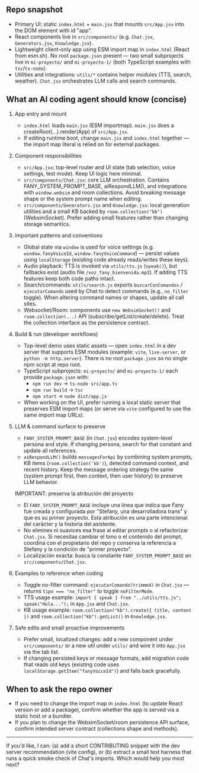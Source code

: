 ## Repo snapshot

- Primary UI: static `index.html` + `main.jsx` that mounts `src/App.jsx` into the DOM element with id "app".
- React components live in `src/components/` (e.g. `Chat.jsx`, `Generators.jsx`, `Knowledge.jsx`).
- Lightweight client-only app using ESM import map in `index.html` (React from esm.sh). No root `package.json` present — two small subprojects live in `mi-proyecto/` and `mi-proyecto-1/` (both TypeScript examples with `tsc`/`ts-node`).
- Utilities and integrations: `utils/*` contains helper modules (TTS, search, weather). `Chat.jsx` orchestrates LLM calls and search commands.

## What an AI coding agent should know (concise)

1. App entry and mount
   - `index.html` loads `main.jsx` (ESM importmap). `main.jsx` does a createRoot(...).render(App) of `src/App.jsx`.
   - If editing runtime boot, change `main.jsx` and `index.html` together — the import map literal is relied on for external packages.

2. Component responsibilities
   - `src/App.jsx`: top-level router and UI state (tab selection, voice settings, test mode). Keep UI logic here minimal.
   - `src/components/Chat.jsx`: core LLM orchestration. Contains FANY_SYSTEM_PROMPT_BASE, aiRespondLLM(), and integrations with `window.websim` and room collections. Avoid breaking message shape or the system prompt name when editing.
   - `src/components/Generators.jsx` and `Knowledge.jsx`: local generation utilities and a small KB backed by `room.collection("kb")` (WebsimSocket). Prefer adding small features rather than changing storage semantics.

3. Important patterns and conventions
   - Global state via `window` is used for voice settings (e.g. `window.fanyVoiceId`, `window.fanyVoiceCommand`) — persist values using `localStorage` (existing code already reads/writes these keys).
   - Audio playback: TTS is invoked via `utils/tts.js` (`speak()`), but fallbacks exist (audio file `/voz_fany_bienvenida.mp3`). If adding TTS features keep both code paths intact.
   - Search/commands: `utils/search.js` exports `buscarConComandos` / `ejecutarComando` used by Chat to detect commands (e.g., `no_filter` toggle). When altering command names or shapes, update all call sites.
   - Websocket/Room: components use `new WebsimSocket()` and `room.collection(...)` API (subscribe/getList/create/delete). Treat the collection interface as the persistence contract.

4. Build & run (developer workflows)
   - Top-level demo uses static assets — open `index.html` in a dev server that supports ESM modules (example: `vite`, `live-server`, or `python -m http.server`). There is no root `package.json` so no single npm script at repo root.
   - TypeScript subprojects: `mi-proyecto/` and `mi-proyecto-1/` each provide `package.json` with:
     - `npm run dev` → `ts-node src/app.ts`
     - `npm run build` → `tsc`
     - `npm start` → `node dist/app.js`
   - When working on the UI, prefer running a local static server that preserves ESM import maps (or serve via `vite` configured to use the same import map URLs).

5. LLM & command surface to preserve
   - `FANY_SYSTEM_PROMPT_BASE` (in `Chat.jsx`) encodes system-level persona and style. If changing persona, search for that constant and update all references.
   - `aiRespondLLM()` builds `messagesForApi` by combining system prompts, KB items (`room.collection('kb')`), detected command context, and recent history. Keep the message ordering strategy the same (system prompt first, then context, then user history) to preserve LLM behavior.

   IMPORTANT: preserva la atribución del proyecto
   - El `FANY_SYSTEM_PROMPT_BASE` incluye una línea que indica que Fany fue creada y configurada por "Stefany, una desarrolladora trans" y que es su primer proyecto. Esta atribución es una parte intencional del carácter y la historia del asistente.
   - No elimines ni suavices esa frase al editar prompts o al refactorizar `Chat.jsx`. Si necesitas cambiar el tono o el contenido del prompt, coordina con el propietario del repo y conserva la referencia a Stefany y la condición de "primer proyecto".
   - Localización exacta: busca la constante `FANY_SYSTEM_PROMPT_BASE` en `src/components/Chat.jsx`.

6. Examples to reference when coding
   - Toggle no-filter command: `ejecutarComando(trimmed)` in `Chat.jsx` — returns `tipo === "no_filter"` to toggle `noFilterMode`.
   - TTS usage example: `import { speak } from "../utils/tts.js"; speak("Hola...");` in `App.jsx` and `Chat.jsx`.
   - KB usage example: `room.collection("kb").create({ title, content })` and `room.collection("kb").getList()` in `Knowledge.jsx`.

7. Safe edits and small proactive improvements
   - Prefer small, localized changes: add a new component under `src/components/` or a new util under `utils/` and wire it into `App.jsx` via the tab list.
   - If changing persisted keys or message formats, add migration code that reads old keys (existing code uses `localStorage.getItem("fanyVoiceId")`) and falls back gracefully.

## When to ask the repo owner

- If you need to change the import map in `index.html` (to update React version or add a package), confirm whether the app is served via a static host or a bundler.
- If you plan to change the WebsimSocket/room persistence API surface, confirm intended server contract (collections shape and methods).

---

If you'd like, I can: (a) add a short CONTRIBUTING snippet with the dev server recommendation (vite config), or (b) extract a small test harness that runs a quick smoke check of Chat's imports. Which would help you most next?
